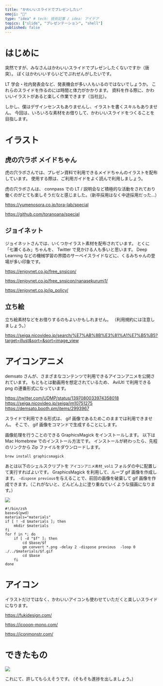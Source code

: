 ```yaml
---
title: "かわいいスライドでプレゼンしたい"
emoji: "🎃"
type: "idea" # tech: 技術記事 / idea: アイデア
topics: ["slide", "プレゼンテーション", "shell"]
published: false
---
```


# はじめに

突然ですが、みなさんはかわいいスライドでプレゼンしたくないですか（唐突）。
ぼくはかわいいすらいどでぷれぜんがしたいです。

LT 学会・社内発表会など、発表機会が多い人もいるのではないでしょうか。
これらのスライドを作るのには時間と体力がかかります。
資料を作る際に、かわいいイラストがあると楽しく作業できます（当社比）。

しかし、僕はデザインセンスもありませんし、イラストを書くスキルもありません。
今回は、いろいろな素材をお借りして、かわいいスライドをつくることを目指します。

# イラスト

## 虎の穴ラボ メイドちゃん

虎の穴ラボさんでは、プレゼン資料で利用できるメイドちゃんのイラストを配布しています。
使用する際は、ご利用ガイドをよく読んで利用しましょう。

虎の穴ラボさんは、 connpass での LT / 説明会など積極的な活動をされており
働くのがとても楽しそうだなと感じました。（新卒採用はなく中途採用だった...）

https://yumenosora.co.jp/tora-lab/special

https://github.com/toranoana/special

## ジョイネット

ジョイネットさんでは、いくつかイラスト素材を配布されています。
とくに「七瀬くるみ」ちゃんを、 Twitter で見かける人も多いと思います。
Deep Learning などの機械学習の界隈のサーベイスライドなどに、くるみちゃんの登場が多い印象です。

https://enjoynet.co.jp/free_snsicon/

https://enjoynet.co.jp/free_snsicon/nanasekurumi1/

https://enjoynet.co.jp/ip_policy/

## 立ち絵

立ち絵素材などをお借りするのもよいかもしれません。
（利用規約には注意しましょう。）

https://seiga.nicovideo.jp/search/%E7%AB%8B%E3%81%A1%E7%B5%B5?target=illust&sort=&sort=image_view

# アイコンアニメ

demsato さんが、さまざまなコンテンツで利用できるアイコンアニメを公開されています。
もともとは動画用を想定されているため、 AviUtl で利用できる png の連番形式になっています。

https://twitter.com/UDMP/status/1397080033974358018
https://seiga.nicovideo.jp/seiga/im10751275
https://demsato.booth.pm/items/2993967

スライドで利用できる形式は、 gif 画像であるためこのままでは利用できません。
そこで、 gif 画像をコマンドで生成することにします。

画像処理を行うことのできる GraphicsMagick をインストールします。
以下は Mac Homebrew でのインストール方法です。
インストールが終わったら、先程のリンクから Zip ファイルをダウンロードします。

```shell
brew install graphicsmagick
```

あとは以下のシェルスクリプトを `アイコンアニメ素材_vol1` フォルダの中に配置して実行すればよいです。
GraphicsMagick を利用して、ループ gif 画像を作成します。
`-dispose previous`を与えることで、前回の画像を破棄して gif 画像を作成できます。（これがないと、どんどん上に塗り重ねていくような描画になります。）

![](https://i.gyazo.com/afd513af0c51f0640a87d2404f1781c9.gif)

```shell
#!/bin/zsh
base=$(pwd)
materials="materials"
if [ ! -d $materials ]; then
    mkdir $materials
fi
for f in *; do
    if [ -d "$f" ]; then
        cd $base/$f
        gm convert *.png -delay 2 -dispose previous  -loop 0 ./../$materials/$f.gif
        cd $base
    fi
done
```

# アイコン

イラストだけではなく、かわいいアイコンも使わせていただくと楽しいスライドになります。

https://fukidesign.com/

https://icooon-mono.com/

https://iconmonstr.com/

# できたもの

![](https://i.gyazo.com/2c3e1f9f3426007444a39150092bfe3b.gif)

これにて、許してもらえそうです。
(そもそも進捗を出しましょう。)
